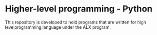 # Higher-level programming - Python

This repository is developed to hold programs that are written for high levelprogramming language under the ALX program.
